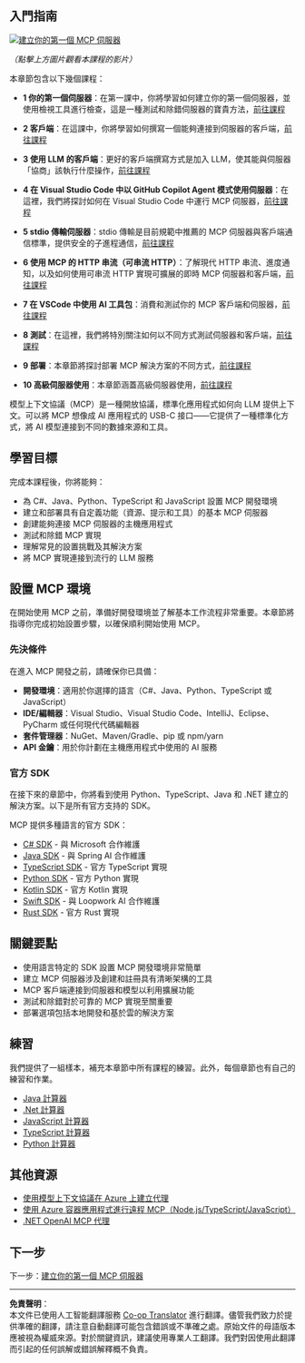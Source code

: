 <!--
CO_OP_TRANSLATOR_METADATA:
{
  "original_hash": "94b861de00829c34912ac36140f6183e",
  "translation_date": "2025-10-06T13:39:12+00:00",
  "source_file": "03-GettingStarted/README.md",
  "language_code": "hk"
}
-->
## 入門指南  

[![建立你的第一個 MCP 伺服器](../../../translated_images/04.0ea920069efd979a0b2dad51e72c1df7ead9c57b3305796068a6cee1f0dd6674.hk.png)](https://youtu.be/sNDZO9N4m9Y)

_（點擊上方圖片觀看本課程的影片）_

本章節包含以下幾個課程：

- **1 你的第一個伺服器**：在第一課中，你將學習如何建立你的第一個伺服器，並使用檢視工具進行檢查，這是一種測試和除錯伺服器的寶貴方法，[前往課程](01-first-server/README.md)

- **2 客戶端**：在這課中，你將學習如何撰寫一個能夠連接到伺服器的客戶端，[前往課程](02-client/README.md)

- **3 使用 LLM 的客戶端**：更好的客戶端撰寫方式是加入 LLM，使其能與伺服器「協商」該執行什麼操作，[前往課程](03-llm-client/README.md)

- **4 在 Visual Studio Code 中以 GitHub Copilot Agent 模式使用伺服器**：在這裡，我們將探討如何在 Visual Studio Code 中運行 MCP 伺服器，[前往課程](04-vscode/README.md)

- **5 stdio 傳輸伺服器**：stdio 傳輸是目前規範中推薦的 MCP 伺服器與客戶端通信標準，提供安全的子進程通信，[前往課程](05-stdio-server/README.md)

- **6 使用 MCP 的 HTTP 串流（可串流 HTTP）**：了解現代 HTTP 串流、進度通知，以及如何使用可串流 HTTP 實現可擴展的即時 MCP 伺服器和客戶端，[前往課程](06-http-streaming/README.md)

- **7 在 VSCode 中使用 AI 工具包**：消費和測試你的 MCP 客戶端和伺服器，[前往課程](07-aitk/README.md)

- **8 測試**：在這裡，我們將特別關注如何以不同方式測試伺服器和客戶端，[前往課程](08-testing/README.md)

- **9 部署**：本章節將探討部署 MCP 解決方案的不同方式，[前往課程](09-deployment/README.md)

- **10 高級伺服器使用**：本章節涵蓋高級伺服器使用，[前往課程](./10-advanced/README.md)

模型上下文協議（MCP）是一種開放協議，標準化應用程式如何向 LLM 提供上下文。可以將 MCP 想像成 AI 應用程式的 USB-C 接口——它提供了一種標準化方式，將 AI 模型連接到不同的數據來源和工具。

## 學習目標

完成本課程後，你將能夠：

- 為 C#、Java、Python、TypeScript 和 JavaScript 設置 MCP 開發環境
- 建立和部署具有自定義功能（資源、提示和工具）的基本 MCP 伺服器
- 創建能夠連接 MCP 伺服器的主機應用程式
- 測試和除錯 MCP 實現
- 理解常見的設置挑戰及其解決方案
- 將 MCP 實現連接到流行的 LLM 服務

## 設置 MCP 環境

在開始使用 MCP 之前，準備好開發環境並了解基本工作流程非常重要。本章節將指導你完成初始設置步驟，以確保順利開始使用 MCP。

### 先決條件

在進入 MCP 開發之前，請確保你已具備：

- **開發環境**：適用於你選擇的語言（C#、Java、Python、TypeScript 或 JavaScript）
- **IDE/編輯器**：Visual Studio、Visual Studio Code、IntelliJ、Eclipse、PyCharm 或任何現代代碼編輯器
- **套件管理器**：NuGet、Maven/Gradle、pip 或 npm/yarn
- **API 金鑰**：用於你計劃在主機應用程式中使用的 AI 服務

### 官方 SDK

在接下來的章節中，你將看到使用 Python、TypeScript、Java 和 .NET 建立的解決方案。以下是所有官方支持的 SDK。

MCP 提供多種語言的官方 SDK：
- [C# SDK](https://github.com/modelcontextprotocol/csharp-sdk) - 與 Microsoft 合作維護
- [Java SDK](https://github.com/modelcontextprotocol/java-sdk) - 與 Spring AI 合作維護
- [TypeScript SDK](https://github.com/modelcontextprotocol/typescript-sdk) - 官方 TypeScript 實現
- [Python SDK](https://github.com/modelcontextprotocol/python-sdk) - 官方 Python 實現
- [Kotlin SDK](https://github.com/modelcontextprotocol/kotlin-sdk) - 官方 Kotlin 實現
- [Swift SDK](https://github.com/modelcontextprotocol/swift-sdk) - 與 Loopwork AI 合作維護
- [Rust SDK](https://github.com/modelcontextprotocol/rust-sdk) - 官方 Rust 實現

## 關鍵要點

- 使用語言特定的 SDK 設置 MCP 開發環境非常簡單
- 建立 MCP 伺服器涉及創建和註冊具有清晰架構的工具
- MCP 客戶端連接到伺服器和模型以利用擴展功能
- 測試和除錯對於可靠的 MCP 實現至關重要
- 部署選項包括本地開發和基於雲的解決方案

## 練習

我們提供了一組樣本，補充本章節中所有課程的練習。此外，每個章節也有自己的練習和作業。

- [Java 計算器](./samples/java/calculator/README.md)
- [.Net 計算器](../../../03-GettingStarted/samples/csharp)
- [JavaScript 計算器](./samples/javascript/README.md)
- [TypeScript 計算器](./samples/typescript/README.md)
- [Python 計算器](../../../03-GettingStarted/samples/python)

## 其他資源

- [使用模型上下文協議在 Azure 上建立代理](https://learn.microsoft.com/azure/developer/ai/intro-agents-mcp)
- [使用 Azure 容器應用程式進行遠程 MCP（Node.js/TypeScript/JavaScript）](https://learn.microsoft.com/samples/azure-samples/mcp-container-ts/mcp-container-ts/)
- [.NET OpenAI MCP 代理](https://learn.microsoft.com/samples/azure-samples/openai-mcp-agent-dotnet/openai-mcp-agent-dotnet/)

## 下一步

下一步：[建立你的第一個 MCP 伺服器](01-first-server/README.md)

---

**免責聲明**：  
本文件已使用人工智能翻譯服務 [Co-op Translator](https://github.com/Azure/co-op-translator) 進行翻譯。儘管我們致力於提供準確的翻譯，請注意自動翻譯可能包含錯誤或不準確之處。原始文件的母語版本應被視為權威來源。對於關鍵資訊，建議使用專業人工翻譯。我們對因使用此翻譯而引起的任何誤解或錯誤解釋概不負責。